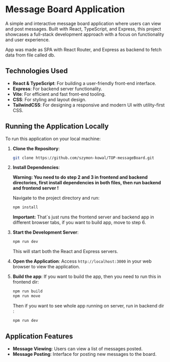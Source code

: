 # Message Board Application

A simple and interactive message board application where users can view and post messages. Built with React, TypeScript, and Express, this project showcases a full-stack development approach with a focus on functionality and user experience.

App was made as SPA with React Router, and Express as backend to fetch data from file called db. 

## Technologies Used

- **React & TypeScript**: For building a user-friendly front-end interface.
- **Express**: For backend server functionality.
- **Vite**: For efficient and fast front-end tooling.
- **CSS**: For styling and layout design.
- **TailwindCSS**: For designing a responsive and modern UI with utility-first CSS.
  
## Running the Application Locally

To run this application on your local machine:

1. **Clone the Repository**:
   ```bash
   git clone https://github.com/szymon-kowal/TOP-messageBoard.git
   ```
2. **Install Dependencies**:

   **Warning: You need to do step 2 and 3 in frontend and backend directories, first install dependencies in both files, then run backend and frontend server !**

   Navigate to the project directory and run:
   ```bash
   npm install
   ```

   **Important:** That`s just runs the frontend server and backend app in different browser tabs, if you want to build app, move to step 6.
4. **Start the Development Server**:
   ```bash
   npm run dev
   ```
   This will start both the React and Express servers.
5. **Open the Application**:
   Access `http://localhost:3000` in your web browser to view the application.
6. **Build the app**:
   If you want to build the app, then you need to run this in frontend dir:
   ```bash
   npm run build
   npm run move
   ```
   Then if you want to see whole app running on server, run in backend dir :
   ```bash
   npm run dev
   ```

## Application Features

- **Message Viewing**: Users can view a list of messages posted.
- **Message Posting**: Interface for posting new messages to the board.
